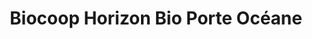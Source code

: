 ---
title: "Biocoop Horizon Bio Porte Océane"
url: /auray/biocoop-horizon-bio-porte-oceane/
shop: supermarché
---